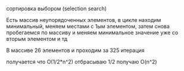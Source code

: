 сортировка выбором (selection search)

Есть массив неупорядоченных элементов, в цикле находим минимальный, меняем местами с 1ым элементом, затем снова пробегаемся по массиву и меняем минимальное значение уже со вторым элементом и тд

В массиве 26 элементов и проходим за 325 итерация

получается что O(1/2*n^2) отбрасываю 1/2 получаю O(n^2)
